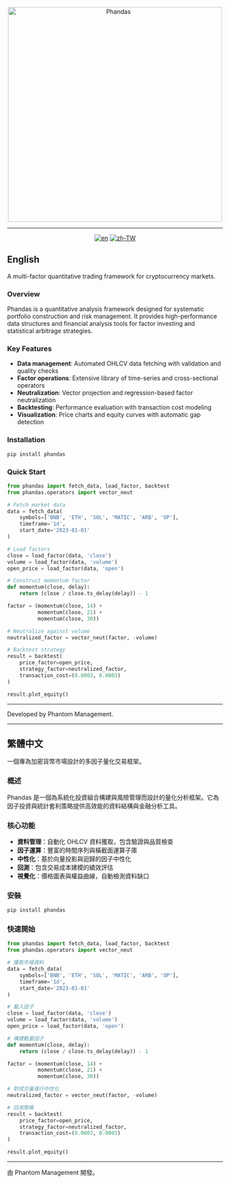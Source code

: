 <div align="center">

<img src="https://raw.githubusercontent.com/quantbai/phandas/main/assets/PHANDAS.png" alt="Phandas" width="500">

</div>

---

<div align="center">

[![en](https://img.shields.io/badge/lang-en-yellow.svg)](#english)
[![zh-TW](https://img.shields.io/badge/lang-繁體中文-green.svg)](#繁體中文)

</div>


## English

A multi-factor quantitative trading framework for cryptocurrency markets.

### Overview

Phandas is a quantitative analysis framework designed for systematic portfolio construction and risk management. It provides high-performance data structures and financial analysis tools for factor investing and statistical arbitrage strategies.

### Key Features

- **Data management**: Automated OHLCV data fetching with validation and quality checks
- **Factor operations**: Extensive library of time-series and cross-sectional operators
- **Neutralization**: Vector projection and regression-based factor neutralization
- **Backtesting**: Performance evaluation with transaction cost modeling
- **Visualization**: Price charts and equity curves with automatic gap detection

### Installation

```bash
pip install phandas
```

### Quick Start

```python
from phandas import fetch_data, load_factor, backtest
from phandas.operators import vector_neut

# Fetch market data
data = fetch_data(
    symbols=['BNB', 'ETH', 'SOL', 'MATIC', 'ARB', 'OP'],
    timeframe='1d',
    start_date='2023-01-01'
)

# Load factors
close = load_factor(data, 'close')
volume = load_factor(data, 'volume')
open_price = load_factor(data, 'open')

# Construct momentum factor
def momentum(close, delay):
    return (close / close.ts_delay(delay)) - 1

factor = (momentum(close, 14) + 
          momentum(close, 21) + 
          momentum(close, 30))

# Neutralize against volume
neutralized_factor = vector_neut(factor, -volume)

# Backtest strategy
result = backtest(
    price_factor=open_price, 
    strategy_factor=neutralized_factor,
    transaction_cost=(0.0003, 0.0003)
)

result.plot_equity()
```

---

Developed by Phantom Management.

---

## 繁體中文

一個專為加密貨幣市場設計的多因子量化交易框架。

### 概述

Phandas 是一個為系統化投資組合構建與風險管理而設計的量化分析框架。它為因子投資與統計套利策略提供高效能的資料結構與金融分析工具。

### 核心功能

- **資料管理**：自動化 OHLCV 資料獲取，包含驗證與品質檢查
- **因子運算**：豐富的時間序列與橫截面運算子庫
- **中性化**：基於向量投影與迴歸的因子中性化
- **回測**：包含交易成本建模的績效評估
- **視覺化**：價格圖表與權益曲線，自動檢測資料缺口

### 安裝

```bash
pip install phandas
```

### 快速開始

```python
from phandas import fetch_data, load_factor, backtest
from phandas.operators import vector_neut

# 獲取市場資料
data = fetch_data(
    symbols=['BNB', 'ETH', 'SOL', 'MATIC', 'ARB', 'OP'],
    timeframe='1d',
    start_date='2023-01-01'
)

# 載入因子
close = load_factor(data, 'close')
volume = load_factor(data, 'volume')
open_price = load_factor(data, 'open')

# 構建動量因子
def momentum(close, delay):
    return (close / close.ts_delay(delay)) - 1

factor = (momentum(close, 14) + 
          momentum(close, 21) + 
          momentum(close, 30))

# 對成交量進行中性化
neutralized_factor = vector_neut(factor, -volume)

# 回測策略
result = backtest(
    price_factor=open_price, 
    strategy_factor=neutralized_factor,
    transaction_cost=(0.0003, 0.0003)
)

result.plot_equity()
```

---

由 Phantom Management 開發。

